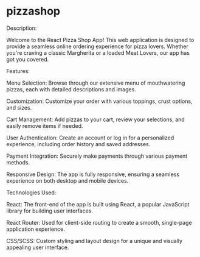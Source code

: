 # pizzashop
Description:

Welcome to the React Pizza Shop App! This web application is designed to provide a seamless online ordering experience for pizza lovers. Whether you're craving a classic Margherita or a loaded Meat Lovers, our app has got you covered.



Features:

Menu Selection: Browse through our extensive menu of mouthwatering pizzas, each with detailed descriptions and images.

Customization: Customize your order with various toppings, crust options, and sizes.

Cart Management: Add pizzas to your cart, review your selections, and easily remove items if needed.

User Authentication: Create an account or log in for a personalized experience, including order history and saved addresses.

Payment Integration: Securely make payments through various payment methods.

Responsive Design: The app is fully responsive, ensuring a seamless experience on both desktop and mobile devices.



Technologies Used:

React: The front-end of the app is built using React, a popular JavaScript library for building user interfaces.

React Router: Used for client-side routing to create a smooth, single-page application experience.

CSS/SCSS: Custom styling and layout design for a unique and visually appealing user interface.
